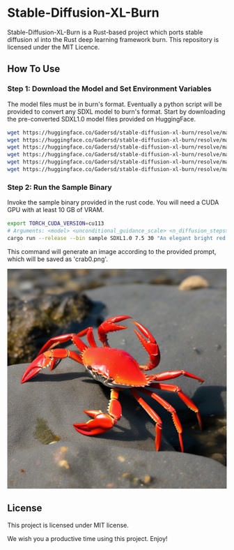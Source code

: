 # Stable-Diffusion-XL-Burn

Stable-Diffusion-XL-Burn is a Rust-based project which ports stable diffusion xl into the Rust deep learning framework burn. This repository is licensed under the MIT Licence.

## How To Use

### Step 1: Download the Model and Set Environment Variables

The model files must be in burn's format. Eventually a python script will be provided to convert any SDXL model to burn's format. 
Start by downloading the pre-converted SDXL1.0 model files provided on HuggingFace.

```bash
wget https://huggingface.co/Gadersd/stable-diffusion-xl-burn/resolve/main/SDXL1.0/diffuser.bin -P ./SDXL1.0/
wget https://huggingface.co/Gadersd/stable-diffusion-xl-burn/resolve/main/SDXL1.0/diffuser.cfg -P ./SDXL1.0/
wget https://huggingface.co/Gadersd/stable-diffusion-xl-burn/resolve/main/SDXL1.0/embedder.bin -P ./SDXL1.0/
wget https://huggingface.co/Gadersd/stable-diffusion-xl-burn/resolve/main/SDXL1.0/embedder.cfg -P ./SDXL1.0/
wget https://huggingface.co/Gadersd/stable-diffusion-xl-burn/resolve/main/SDXL1.0/latent_decoder.bin -P ./SDXL1.0/
wget https://huggingface.co/Gadersd/stable-diffusion-xl-burn/resolve/main/SDXL1.0/latent_decoder.cfg -P ./SDXL1.0/
```

### Step 2: Run the Sample Binary

Invoke the sample binary provided in the rust code. You will need a CUDA GPU with at least 10 GB of VRAM.

```bash
export TORCH_CUDA_VERSION=cu113
# Arguments: <model> <unconditional_guidance_scale> <n_diffusion_steps> <prompt> <output_image>
cargo run --release --bin sample SDXL1.0 7.5 30 "An elegant bright red crab." crab
```

This command will generate an image according to the provided prompt, which will be saved as 'crab0.png'.

![An image of an ancient mossy stone](crab0.png)

## License

This project is licensed under MIT license.

We wish you a productive time using this project. Enjoy!
